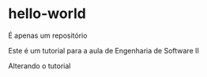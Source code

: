 # hello-world
É apenas um repositório

Este é um tutorial para a aula de Engenharia de Software II

Alterando o tutorial
